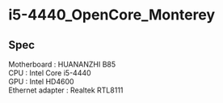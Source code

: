 # i5-4440_OpenCore_Monterey
## Spec
Motherboard : HUANANZHI B85 \
CPU : Intel Core i5-4440 \
GPU : Intel HD4600 \
Ethernet adapter : Realtek RTL8111
